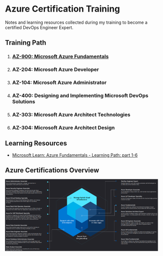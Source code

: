 # Azure Certification Training
Notes and learning resources collected during my training to become a certified DevOps Engineer Expert.

## Training Path
1. ### [AZ-900: Microsoft Azure Fundamentals](AZ-900)
2. ### AZ-204: Microsoft Azure Developer
3. ### AZ-104: Microsoft Azure Administrator
4. ### AZ-400: Designing and Implementing Microsoft DevOps Solutions
5. ### AZ-303: Microsoft Azure Architect Technologies
6. ### AZ-304: Microsoft Azure Architect Design

## Learning Resources
- [Microsoft Learn: Azure Fundamentals - Learning Path: part 1-6](https://docs.microsoft.com/en-us/learn/certifications/azure-fundamentals/)

## Azure Certifications Overview
[![Azure Certifications](img/azure_certifications.png)](img/azure_certifications.png)